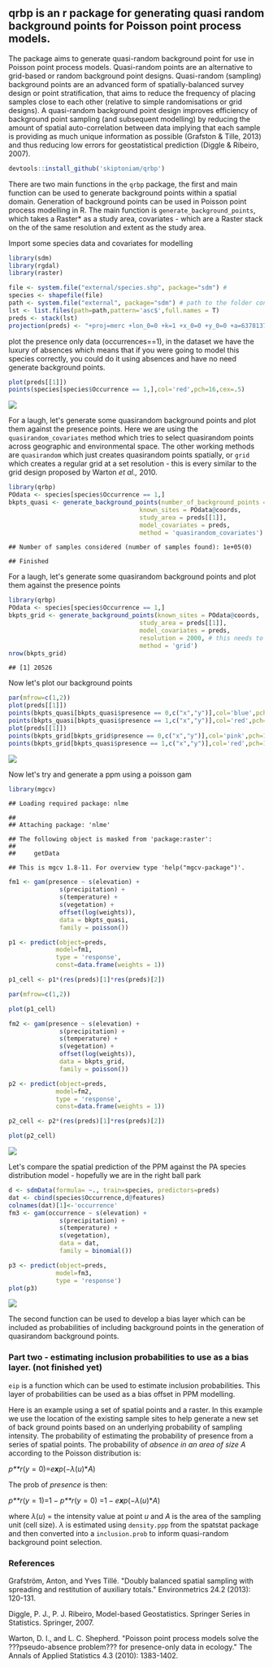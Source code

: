 qrbp is an r package for generating quasi random background points for Poisson point process models.
----------------------------------------------------------------------------------------------------

The package aims to generate quasi-random background point for use in Poisson point process models. Quasi-random points are an alternative to grid-based or random background point designs. Quasi-random (sampling) background points are an advanced form of spatially-balanced survey design or point stratification, that aims to reduce the frequency of placing samples close to each other (relative to simple randomisations or grid designs). A quasi-random background point design improves efficiency of background point sampling (and subsequent modelling) by reducing the amount of spatial auto-correlation between data implying that each sample is providing as much unique information as possible (Grafston & Tille, 2013) and thus reducing low errors for geostatistical prediction (Diggle & Ribeiro, 2007).

``` r
devtools::install_github('skiptoniam/qrbp')
```

There are two main functions in the `qrbp` package, the first and main function can be used to generate background points within a spatial domain. Generation of background points can be used in Poisson point process modelling in R. The main function is `generate_background_points`, which takes a Raster\* as a study area, covariates - which are a Raster stack on the of the same resolution and extent as the study area.

<!-- Generate some random points and a raster to represent study area. -->
<!-- ```{r} -->
<!-- library(raster) -->
<!-- set.seed(123) -->
<!-- N <- 100 -->
<!-- ks <- as.data.frame(cbind(x1=runif(N, min=-10, max=10),x2=runif(N, min=-10, max=10))) -->
<!-- sa <- raster(nrows=100, ncols=100, xmn=-10, xmx=10,ymn=-10,ymx=10) -->
<!-- sa[]<-rnorm(10000) -->
<!-- projection(sa) <- "+proj=longlat +datum=WGS84 +ellps=WGS84 +towgs84=0,0,0" -->
<!-- plot(sa) -->
<!-- points(ks$x1,ks$x2,pch=16) -->
<!-- ``` -->
<!-- How many quasi-random background points do we need? Let start with 200. -->
<!-- The function will plot the underlying probability of sampling intensity, the presence points (white) and the generated quasi-random background points. -->
<!-- ```{r} -->
<!-- library(qrbp) -->
<!-- set.seed(123) -->
<!-- n <- 200 -->
<!-- bkpts <- qrbp(n,dimension = 2,known.sites=ks,include.known.sites=TRUE, -->
<!--               study.area = sa,inclusion.probs = NULL,sigma=1,plot.prbs=TRUE) -->
<!-- points(ks$x1,ks$x2,pch=16,col='white') -->
<!-- ``` -->
Import some species data and covariates for modelling

``` r
library(sdm)
library(rgdal)
library(raster)

file <- system.file("external/species.shp", package="sdm") # 
species <- shapefile(file)
path <- system.file("external", package="sdm") # path to the folder contains the data
lst <- list.files(path=path,pattern='asc$',full.names = T) 
preds <- stack(lst)
projection(preds) <- "+proj=merc +lon_0=0 +k=1 +x_0=0 +y_0=0 +a=6378137 +b=6378137 +units=m +no_defs"
```

plot the presence only data (occurrences==1), in the dataset we have the luxury of absences which means that if you were going to model this species correctly, you could do it using absences and have no need generate background points.

``` r
plot(preds[[1]])
points(species[species$Occurrence == 1,],col='red',pch=16,cex=.5)
```

![](readme_files/figure-markdown_github/unnamed-chunk-2-1.png)

For a laugh, let's generate some quasirandom background points and plot them against the presence points. Here we are using the `quasirandom_covariates` method which tries to select quasirandom points across geographic and environmental space. The other working methods are `quasirandom` which just creates quasirandom points spatially, or `grid` which creates a regular grid at a set resolution - this is every similar to the grid design proposed by Warton *et al.,* 2010.

``` r
library(qrbp)
POdata <- species[species$Occurrence == 1,]
bkpts_quasi <- generate_background_points(number_of_background_points = 10000,
                                    known_sites = POdata@coords,
                                    study_area = preds[[1]],
                                    model_covariates = preds,
                                    method = 'quasirandom_covariates')
```

    ## Number of samples considered (number of samples found): 1e+05(0)

    ## Finished

For a laugh, let's generate some quasirandom background points and plot them against the presence points

``` r
library(qrbp)
POdata <- species[species$Occurrence == 1,]
bkpts_grid <- generate_background_points(known_sites = POdata@coords,
                                    study_area = preds[[1]],
                                    model_covariates = preds,
                                    resolution = 2000, # this needs to be relative to raster resolution - this is about half the input resolution of the raster.
                                    method = 'grid')
nrow(bkpts_grid)
```

    ## [1] 20526

Now let's plot our background points

``` r
par(mfrow=c(1,2))
plot(preds[[1]])
points(bkpts_quasi[bkpts_quasi$presence == 0,c("x","y")],col='blue',pch=16,cex=.5)
points(bkpts_quasi[bkpts_quasi$presence == 1,c("x","y")],col='red',pch=16,cex=1)
plot(preds[[1]])
points(bkpts_grid[bkpts_grid$presence == 0,c("x","y")],col='pink',pch=16,cex=.2)
points(bkpts_grid[bkpts_quasi$presence == 1,c("x","y")],col='red',pch=16,cex=1)
```

![](readme_files/figure-markdown_github/unnamed-chunk-5-1.png)

Now let's try and generate a ppm using a poisson gam

``` r
library(mgcv)
```

    ## Loading required package: nlme

    ## 
    ## Attaching package: 'nlme'

    ## The following object is masked from 'package:raster':
    ## 
    ##     getData

    ## This is mgcv 1.8-11. For overview type 'help("mgcv-package")'.

``` r
fm1 <- gam(presence ~ s(elevation) +
              s(precipitation) +
              s(temperature) +
              s(vegetation) + 
              offset(log(weights)),
              data = bkpts_quasi,
              family = poisson())

p1 <- predict(object=preds,
             model=fm1,
             type = 'response',
             const=data.frame(weights = 1))

p1_cell <- p1*(res(preds)[1]*res(preds)[2])

par(mfrow=c(1,2))

plot(p1_cell)

fm2 <- gam(presence ~ s(elevation) +
              s(precipitation) +
              s(temperature) +
              s(vegetation) + 
              offset(log(weights)),
              data = bkpts_grid,
              family = poisson())

p2 <- predict(object=preds,
             model=fm2,
             type = 'response',
             const=data.frame(weights = 1))

p2_cell <- p2*(res(preds)[1]*res(preds)[2])

plot(p2_cell)
```

![](readme_files/figure-markdown_github/unnamed-chunk-6-1.png)

Let's compare the spatial prediction of the PPM against the PA species distribution model - hopefully we are in the right ball park

``` r
d <- sdmData(formula= ~., train=species, predictors=preds)
dat <- cbind(species$Occurrence,d@features)
colnames(dat)[1]<-'occurrence'
fm3 <- gam(occurrence ~ s(elevation) +
              s(precipitation) +
              s(temperature) +
              s(vegetation),
              data = dat,
              family = binomial())

p3 <- predict(object=preds,
             model=fm3,
             type = 'response')
plot(p3)
```

![](readme_files/figure-markdown_github/unnamed-chunk-7-1.png)

The second function can be used to develop a bias layer which can be included as probabilities of including background points in the generation of quasirandom background points.

### Part two - estimating inclusion probabilities to use as a bias layer. (not finished yet)

`eip` is a function which can be used to estimate inclusion probabilities. This layer of probabilities can be used as a bias offset in PPM modelling.

Here is an example using a set of spatial points and a raster. In this example we use the location of the existing sample sites to help generate a new set of back ground points based on an underlying probability of sampling intensity. The probability of estimating the probability of presence from a series of spatial points. The probability of *absence in an area of size A* according to the Poisson distribution is:

*p**r*(*y* = 0)=*e**x**p*(−*λ*(*u*)\**A*)

The prob of *presence* is then:

*p**r*(*y* = 1)=1 − *p**r*(*y* = 0) =1 − *e**x**p*(−*λ*(*u*)\**A*)

where *λ*(*u*) = the intensity value at point *u* and *A* is the area of the sampling unit (cell size). *λ* is estimated using `density.ppp` from the spatstat package and then converted into a `inclusion.prob` to inform quasi-random background point selection.

### References

Grafström, Anton, and Yves Tillé. "Doubly balanced spatial sampling with spreading and restitution of auxiliary totals." Environmetrics 24.2 (2013): 120-131.

Diggle, P. J., P. J. Ribeiro, Model-based Geostatistics. Springer Series in Statistics. Springer, 2007.

Warton, D. I., and L. C. Shepherd. "Poisson point process models solve the ???pseudo-absence problem??? for presence-only data in ecology." The Annals of Applied Statistics 4.3 (2010): 1383-1402.

